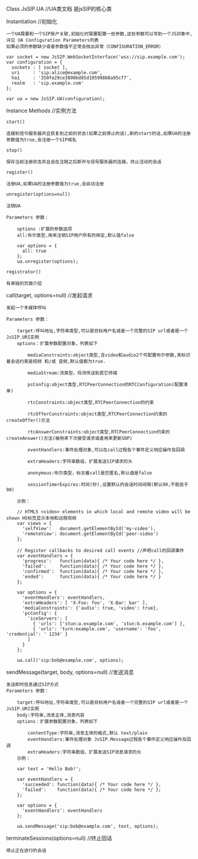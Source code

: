 Class JsSIP.UA  //UA类文档 是jsSIP的核心类

Instantiation //初始化

    一个UA需要和一个SIP账户关联,初始化时需要配置一些参数,这些参数可以写到一个JS对象中,详见 UA Configuration Parameters列表
    如果必须的参数缺少或者参数值不正常会抛出异常（CONFIGURATION_ERROR）
    
    var socket = new JsSIP.WebSocketInterface('wss://sip.example.com');
    var configuration = {
      sockets : [ socket ],
      uri     : 'sip:alice@example.com',
      ha1     : '350fe29ce3890bd85d105998b0a95cf7',
      realm   : 'sip.example.com'
    };

    var ua = new JsSIP.UA(configuration);

Instance Methods //实例方法

    start()
    
    连接到信令服务器并且恢复到之前的状态(如果之前停止的话),新的start的话,如果UA的注册参数值为true,会注册一个SIP域名
    
    stop()
    
    保存当前注册状态并且会在注销之后断开与信号服务器的连接。终止活动的会话
    
    register()
    
    注册UA,如果UA的注册参数值为true,会自动注册
    
    unregister(options=null)
    
    注销UA
    
    Parameters 参数：
        
        options :扩展的参数选项
        all:布尔类型,用来注销SIP用户所有的绑定,默认值false
        
        var options = {
          all: true
        };
        ua.unregister(options);
    
    registrator()
    
    有单独的页面介绍

call(target, options=null) //发起请求
    
    发起一个多媒体呼叫
    
    Parameters 参数：
        
        target:呼叫地址,字符串类型,可以是目标用户名或者一个完整的SIP url或者是一个JsSIP.URI实例
        options：扩展参数配置对象，列表如下
        
            mediaConstraints:object类型,含video和audio2个可配置布尔参数,来标识着会话约束是视频 和/或 音频,默认值都为true.
            
            mediaStream:流类型，将流传送到其它终端
            
            pcConfig:object类型,RTCPeerConnection的RTCConfiguration(配置清单)
            
            rtcConstraints:object类型,RTCPeerConnection的约束
            
            rtcOfferConstraints:object类型,RTCPeerConnection约束的createOffer()方法
            
            rtcAnswerConstraints:object类型,RTCPeerConnection约束的createAnswer()方法(被用来下次接受请求或者用来更新SDP)
            
            eventHandlers:事件处理对象,可以在call过程各个事件定义响应操作及回调
            
            extraHeaders:字符串数组，扩展发送SIP请求的头
            
            anonymous:布尔类型，标志着call是否匿名,默认值是false
            
            sessionTimerExpires:时间(秒),设置默认的会话时间间隔(默认90,不能低于90)
            
        示例：
        
        // HTML5 <video> elements in which local and remote video will be shown H5标签显示本地和远程视频
        var views = {
          'selfView':   document.getElementById('my-video'),
          'remoteView': document.getElementById('peer-video')
        };

        // Register callbacks to desired call events //声明call的回调事件
        var eventHandlers = {
          'progress':   function(data){ /* Your code here */ },
          'failed':     function(data){ /* Your code here */ },
          'confirmed':  function(data){ /* Your code here */ },
          'ended':      function(data){ /* Your code here */ }
        };

        var options = {
          'eventHandlers': eventHandlers,
          'extraHeaders': [ 'X-Foo: foo', 'X-Bar: bar' ],
          'mediaConstraints': {'audio': true, 'video': true},
          'pcConfig': {
            'iceServers': [
              { 'urls': ['stun:a.example.com', 'stun:b.example.com'] },
              { 'urls': 'turn:example.com', 'username': 'foo', 'credential': ' 1234' }
            ]
          }
        };

        ua.call('sip:bob@example.com', options);

sendMessage(target, body, options=null) //发送消息

    发送即时信息通过SIP方式
    Parameters 参数：
        
        target:呼叫地址,字符串类型,可以是目标用户名或者一个完整的SIP url或者是一个JsSIP.URI实例
        body:字符串,消息主体,消息内容
        options：扩展参数配置对象，列表如下
        
            contentType:字符串,消息主体的格式,默认 text/plain
            eventHandlers:事件处理对象 JsSIP.Message过程各个事件定义响应操作及回调           
            extraHeaders:字符串数组，扩展发送SIP消息请求的头
        示例：
        
        var text = 'Hello Bob!';

        var eventHandlers = {
          'succeeded': function(data){ /* Your code here */ },
          'failed':    function(data){ /* Your code here */ };
        };

        var options = {
          'eventHandlers': eventHandlers
        };

        ua.sendMessage('sip:bob@example.com', text, options);

terminateSessions(options=null) //终止回话

    停止正在进行的会话
    

    